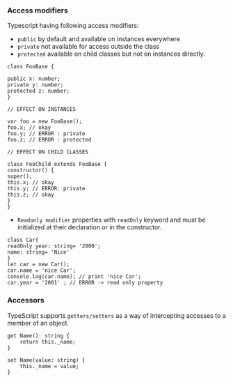 ### Access modifiers
Typescript having following access modifiers:
* `public` by default and available on instances everywhere
* `private` not available for access outside the class
* `protected` available on child classes but not on instances directly.
```
class FooBase {

public x: number;
private y: number;
protected z: number;
}

// EFFECT ON INSTANCES

var foo = new FooBase();
foo.x; // okay
foo.y; // ERROR : private
foo.z; // ERROR : protected

// EFFECT ON CHILD CLASSES

class FooChild extends FooBase {
constructor() {
super();
this.x; // okay
this.y; // ERROR: private
this.z; // okay
}
}
```
* `Readonly modifier`
properties with `readOnly` keyword and must be initialized at their declaration or in the constructor.
```
class Car{
readOnly year: string= '2000';
name: string= 'Nice'
}
let car = new Car();
car.name = 'nice Car';
console.log(car.name); // print 'nice Car';
car.year = '2001' ; // ERROR -> read only property
```
### Accessors
TypeScript supports `getters/setters` as a way of intercepting accesses to a member of an object.

```
get Name(): string {
    return this._name;
}

set Name(value: string) {
    this._name = value;
}
```